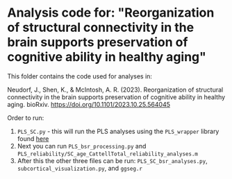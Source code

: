 # Analysis code for: "Reorganization of structural connectivity in the brain supports preservation of cognitive ability in healthy aging"
This folder contains the code used for analyses in:

Neudorf, J., Shen, K., & McIntosh, A. R. (2023). Reorganization of structural connectivity in the brain supports preservation of cognitive ability in healthy aging. bioRxiv. https://doi.org/10.1101/2023.10.25.564045

Order to run:
1. `PLS_SC.py` - this will run the PLS analyses using the `PLS_wrapper` library found [here](https://github.com/neudorf/PLS_wrapper)
2. Next you can run `PLS_bsr_processing.py` and `PLS_reliability/SC_age_CattellTotal_reliability_analyses.m`
3. After this the other three files can be run: `PLS_SC_bsr_analyses.py`, `subcortical_visualization.py`, and `ggseg.r`